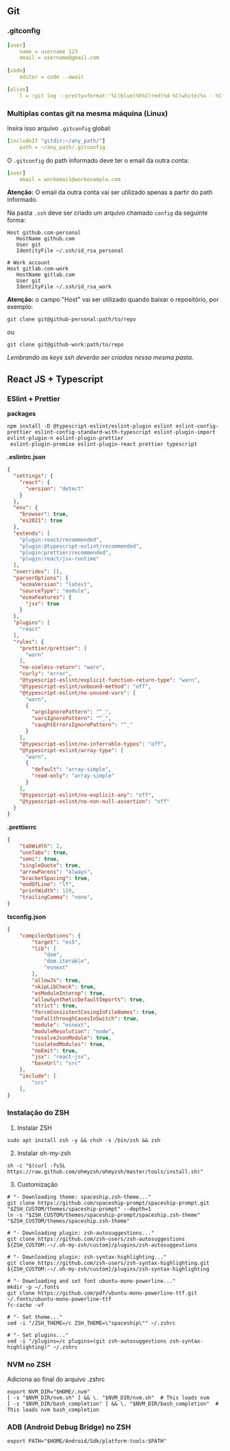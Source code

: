 ## Git
### .gitconfig
``` yaml
[user]
    name = username 123
    email = username@gmail.com
    
[code]
    editor = code --await

[alias]
    l = !git log --pretty=format:'%C(blue)%h%C(red)%d %C(white)%s - %C(cyan)%cn, %C(green)%cr'
```

### Multiplas contas git na mesma máquina (Linux)
Insira isso arquivo ``.gitconfig`` global:
```yaml
[includeIf "gitdir:~/any_path/"]
    path = ~/any_path/.gitconfig
```

O ``.gitconfig`` do path informado deve ter o email da outra conta:
```yml
[user]
    email = workemail@workexample.com  
```
**Atenção:** O email da outra conta vai ser utilizado apenas a partir do path informado.

Na pasta ``.ssh`` deve ser criado um arquivo chamado ``config`` da seguinte forma:
```
Host github.com-personal
   HostName github.com
   User git
   IdentityFile ~/.ssh/id_rsa_personal

# Work account
Host gitlab.com-work
   HostName gitlab.com
   User git
   IdentityFile ~/.ssh/id_rsa_work
```
**Atenção:** o campo "Host" vai ser utilizado quando baixar o repositório, por exemplo:
```
git clone git@github-personal:path/to/repo
```
ou
```
git clone git@github-work:path/to/repo
```
*Lembrando as keys ssh deverão ser criadas nessa mesma pasta.*


## React JS + Typescript
### ESlint + Prettier

**packages**
``` terminal
npm install -D @typescript-eslint/eslint-plugin eslint eslint-config-prettier eslint-config-standard-with-typescript eslint-plugin-import eslint-plugin-n eslint-plugin-prettier
 eslint-plugin-promise eslint-plugin-react prettier typescript
```

**.eslintrc.json**
``` json
{
  "settings": {
    "react": {
      "version": "detect"
    }
  },
  "env": {
    "browser": true,
    "es2021": true
  },
  "extends": [
    "plugin:react/recommended",
    "plugin:@typescript-eslint/recommended",
    "plugin:prettier/recommended",
    "plugin:react/jsx-runtime"
  ],
  "overrides": [],
  "parserOptions": {
    "ecmaVersion": "latest",
    "sourceType": "module",
    "ecmaFeatures": {
      "jsx": true
    }
  },
  "plugins": [
    "react"
  ],
  "rules": {
    "prettier/prettier": [
      "warn"
    ],
    "no-useless-return": "warn",
    "curly": "error",
    "@typescript-eslint/explicit-function-return-type": "warn",
    "@typescript-eslint/unbound-method": "off",
    "@typescript-eslint/no-unused-vars": [
      "warn",
      {
        "argsIgnorePattern": "^_",
        "varsIgnorePattern": "^_",
        "caughtErrorsIgnorePattern": "^_"
      }
    ],
    "@typescript-eslint/no-inferrable-types": "off",
    "@typescript-eslint/array-type": [
      "warn",
      {
        "default": "array-simple",
        "read-only": "array-simple"
      }
    ],
    "@typescript-eslint/no-explicit-any": "off",
    "@typescript-eslint/no-non-null-assertion": "off"
  }
}
```

**.prettierrc**
```json
{
	"tabWidth": 2,
	"useTabs": true,
	"semi": true,
	"singleQuote": true,
	"arrowParens": "always",
	"bracketSpacing": true,
	"endOfLine": "lf",
	"printWidth": 120,
	"trailingComma": "none",
}
```

**tsconfig.json**
```json
{
	"compilerOptions": {
		"target": "es5",
		"lib": [
			"dom",
			"dom.iterable",
			"esnext"
		],
		"allowJs": true,
		"skipLibCheck": true,
		"esModuleInterop": true,
		"allowSyntheticDefaultImports": true,
		"strict": true,
		"forceConsistentCasingInFileNames": true,
		"noFallthroughCasesInSwitch": true,
		"module": "esnext",
		"moduleResolution": "node",
		"resolveJsonModule": true,
		"isolatedModules": true,
		"noEmit": true,
		"jsx": "react-jsx",
		"baseUrl": "src"
	},
	"include": [
		"src"
	],
}
```

### Instalação do ZSH
1. Instalar ZSH
```
sudo apt install zsh -y && chsh -s /bin/zsh && zsh
```

2. Instalar oh-my-zsh
```
sh -c "$(curl -fsSL https://raw.github.com/ohmyzsh/ohmyzsh/master/tools/install.sh)"
```

3. Customização
```
# "- Downloading theme: spaceship.zsh-theme..."
git clone https://github.com/spaceship-prompt/spaceship-prompt.git "$ZSH_CUSTOM/themes/spaceship-prompt" --depth=1
ln -s "$ZSH_CUSTOM/themes/spaceship-prompt/spaceship.zsh-theme" "$ZSH_CUSTOM/themes/spaceship.zsh-theme"

# "- Downloading plugin: zsh-autosuggestions..."
git clone https://github.com/zsh-users/zsh-autosuggestions ${ZSH_CUSTOM:-~/.oh-my-zsh/custom}/plugins/zsh-autosuggestions

# "- Downloading plugin: zsh-syntax-highlighting..."
git clone https://github.com/zsh-users/zsh-syntax-highlighting.git ${ZSH_CUSTOM:-~/.oh-my-zsh/custom}/plugins/zsh-syntax-highlighting

# "- Downloading and set font ubuntu-mono-powerline..."
mkdir -p ~/.fonts
git clone https://github.com/pdf/ubuntu-mono-powerline-ttf.git ~/.fonts/ubuntu-mono-powerline-ttf
fc-cache -vf

# "- Set theme..."
sed -i "/ZSH_THEME=/c ZSH_THEME=\"spaceship\"" ~/.zshrc

# "- Set plugins..."
sed -i "/plugins=/c plugins=(git zsh-autosuggestions zsh-syntax-highlighting)" ~/.zshrc
```


### NVM no ZSH
Adiciona ao final do arquivo .zshrc
```
export NVM_DIR="$HOME/.nvm"
[ -s "$NVM_DIR/nvm.sh" ] && \. "$NVM_DIR/nvm.sh"  # This loads nvm
[ -s "$NVM_DIR/bash_completion" ] && \. "$NVM_DIR/bash_completion"  # This loads nvm bash_completion
```

### ADB (Android Debug Bridge) no ZSH
```
export PATH="$HOME/Android/Sdk/platform-tools:$PATH"
```
